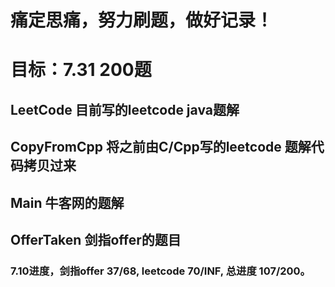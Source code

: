 # 痛定思痛，努力刷题，做好记录！
# 目标：7.31 200题

## LeetCode		  目前写的leetcode java题解
## CopyFromCpp	将之前由C/Cpp写的leetcode 题解代码拷贝过来
## Main 		    牛客网的题解
## OfferTaken   剑指offer的题目

### 7.10进度，剑指offer 37/68, leetcode 70/INF, 总进度 107/200。
